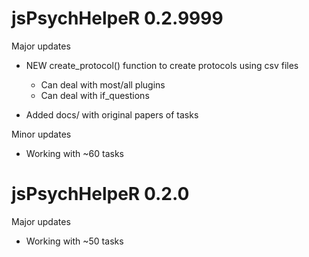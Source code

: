 # jsPsychHelpeR 0.2.9999

Major updates  

* NEW create_protocol() function to create protocols using csv files
  + Can deal with most/all plugins
  + Can deal with if_questions 
  
* Added docs/ with original papers of tasks
  

Minor updates

* Working with ~60 tasks


# jsPsychHelpeR 0.2.0

Major updates  

* Working with ~50 tasks

